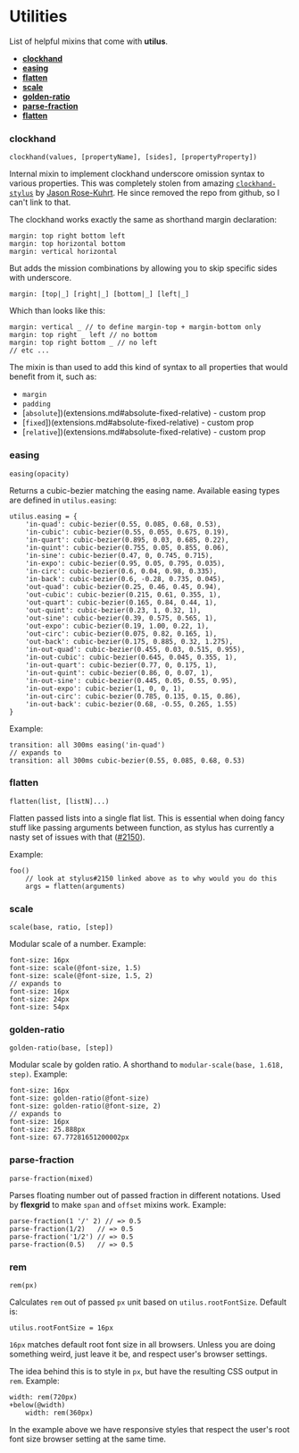 # Utilities

List of helpful mixins that come with **utilus**.

- **[clockhand](#clockhand)**
- **[easing](#easing)**
- **[flatten](#flatten)**
- **[scale](#scale)**
- **[golden-ratio](#golden-ratio)**
- **[parse-fraction](#parse-fraction)**
- **[flatten](#flatten)**

### clockhand

```styl
clockhand(values, [propertyName], [sides], [propertyProperty])
```

Internal mixin to implement clockhand underscore omission syntax to various properties. This was completely stolen from amazing [`clockhand-stylus`](https://www.npmjs.com/package/clockhand-stylus) by [Jason Rose-Kuhrt](https://github.com/jasonkuhrt). He since removed the repo from github, so I can't link to that.

The clockhand works exactly the same as shorthand margin declaration:

```styl
margin: top right bottom left
margin: top horizontal bottom
margin: vertical horizontal
```

But adds the mission combinations by allowing you to skip specific sides with underscore.

```styl
margin: [top|_] [right|_] [bottom|_] [left|_]
```

Which than looks like this:

```styl
margin: vertical _ // to define margin-top + margin-bottom only
margin: top right _ left // no bottom
margin: top right bottom _ // no left
// etc ...
```

The mixin is than used to add this kind of syntax to all properties that would benefit from it, such as:

- `margin`
- `padding`
- [`absolute`])(extensions.md#absolute-fixed-relative) - custom prop
- [`fixed`])(extensions.md#absolute-fixed-relative) - custom prop
- [`relative`])(extensions.md#absolute-fixed-relative) - custom prop

### easing

```styl
easing(opacity)
```

Returns a cubic-bezier matching the easing name. Available easing types are defined in `utilus.easing`:

```styl
utilus.easing = {
	'in-quad': cubic-bezier(0.55, 0.085, 0.68, 0.53),
	'in-cubic': cubic-bezier(0.55, 0.055, 0.675, 0.19),
	'in-quart': cubic-bezier(0.895, 0.03, 0.685, 0.22),
	'in-quint': cubic-bezier(0.755, 0.05, 0.855, 0.06),
	'in-sine': cubic-bezier(0.47, 0, 0.745, 0.715),
	'in-expo': cubic-bezier(0.95, 0.05, 0.795, 0.035),
	'in-circ': cubic-bezier(0.6, 0.04, 0.98, 0.335),
	'in-back': cubic-bezier(0.6, -0.28, 0.735, 0.045),
	'out-quad': cubic-bezier(0.25, 0.46, 0.45, 0.94),
	'out-cubic': cubic-bezier(0.215, 0.61, 0.355, 1),
	'out-quart': cubic-bezier(0.165, 0.84, 0.44, 1),
	'out-quint': cubic-bezier(0.23, 1, 0.32, 1),
	'out-sine': cubic-bezier(0.39, 0.575, 0.565, 1),
	'out-expo': cubic-bezier(0.19, 1.00, 0.22, 1),
	'out-circ': cubic-bezier(0.075, 0.82, 0.165, 1),
	'out-back': cubic-bezier(0.175, 0.885, 0.32, 1.275),
	'in-out-quad': cubic-bezier(0.455, 0.03, 0.515, 0.955),
	'in-out-cubic': cubic-bezier(0.645, 0.045, 0.355, 1),
	'in-out-quart': cubic-bezier(0.77, 0, 0.175, 1),
	'in-out-quint': cubic-bezier(0.86, 0, 0.07, 1),
	'in-out-sine': cubic-bezier(0.445, 0.05, 0.55, 0.95),
	'in-out-expo': cubic-bezier(1, 0, 0, 1),
	'in-out-circ': cubic-bezier(0.785, 0.135, 0.15, 0.86),
	'in-out-back': cubic-bezier(0.68, -0.55, 0.265, 1.55)
}
```

Example:

```styl
transition: all 300ms easing('in-quad')
// expands to
transition: all 300ms cubic-bezier(0.55, 0.085, 0.68, 0.53)
```

### flatten

```styl
flatten(list, [listN]...)
```

Flatten passed lists into a single flat list. This is essential when doing fancy stuff like passing arguments between function, as stylus has currently a nasty set of issues with that ([#2150](https://github.com/stylus/stylus/issues/2150)).

Example:

```styl
foo()
	// look at stylus#2150 linked above as to why would you do this
	args = flatten(arguments)
```

### scale

```styl
scale(base, ratio, [step])
```

Modular scale of a number. Example:

```styl
font-size: 16px
font-size: scale(@font-size, 1.5)
font-size: scale(@font-size, 1.5, 2)
// expands to
font-size: 16px
font-size: 24px
font-size: 54px
```

### golden-ratio

```styl
golden-ratio(base, [step])
```

Modular scale by golden ratio. A shorthand to `modular-scale(base, 1.618, step)`. Example:

```styl
font-size: 16px
font-size: golden-ratio(@font-size)
font-size: golden-ratio(@font-size, 2)
// expands to
font-size: 16px
font-size: 25.888px
font-size: 67.77281651200002px
```

### parse-fraction

```styl
parse-fraction(mixed)
```

Parses floating number out of passed fraction in different notations. Used by **flexgrid** to make `span` and `offset` mixins work. Example:

```styl
parse-fraction(1 '/' 2) // => 0.5
parse-fraction(1/2)   // => 0.5
parse-fraction('1/2') // => 0.5
parse-fraction(0.5)   // => 0.5
```

### rem

```styl
rem(px)
```

Calculates `rem` out of passed `px` unit based on `utilus.rootFontSize`. Default is:

```styl
utilus.rootFontSize = 16px
```

`16px` matches default root font size in all browsers. Unless you are doing something weird, just leave it be, and respect user's browser settings.

The idea behind this is to style in `px`, but have the resulting CSS output in `rem`. Example:

```styl
width: rem(720px)
+below(@width)
	width: rem(360px)
```

In the example above we have responsive styles that respect the user's root font size browser setting at the same time.
